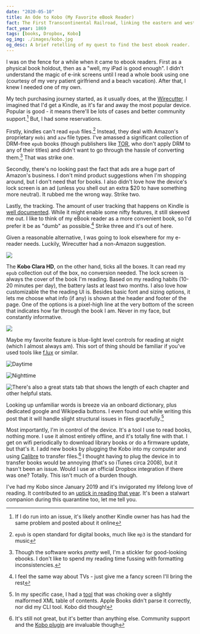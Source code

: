```yaml
---
date: "2020-05-10"
title: An Ode to Kobo (My Favorite eBook Reader)
fact: The First Transcontinental Railroad, linking the eastern and western United States, is completed at Promontory Summit, Utah with the golden spike.
fact_year: 1869
tags: [books, Dropbox, Kobo]
og_img: ./images/kobo.jpg
og_desc: A brief retelling of my quest to find the best ebook reader.
---
```


I was on the fence for a while when it came to ebook readers. First as a physical book holdout, then as a "well, my iPad is good enough". I didn't understand the magic of e-ink screens until I read a whole book using one (courtesy of my very patient girlfriend and a beach vacation). After that, I knew I needed one of my own.

My tech purchasing journey started, as it usually does, at the [Wirecutter](https://thewirecutter.com/reviews/amazon-kindle-is-the-best-ebook-reader/). I imagined that I'd get a Kindle, as it's far and away the most popular device. Popular is good - it means there'll be lots of cases and better community support.[^1] But, I had some reservations.

Firstly, kindles can't read `epub` files.[^2] Instead, they deal with Amazon's proprietary `mobi` and `azw` file types. I've amassed a significant collection of DRM-free `epub` books (though publishers like [TOR](https://www.tor.com/), who don't apply DRM to any of their titles) and didn't want to go through the hassle of converting them.[^3] That was strike one.

<!-- prettier-ignore -->
Secondly, there's no looking past the fact that ads are a huge part of Amazon's business. I don't mind product suggestions when I'm shopping around, but I don't need that for books. I also didn't love how the device's lock screen is an ad (unless you shell out an extra $20 to have something more neutral). It rubbed me the wrong way. Strike two.

Lastly, the tracking. The amount of user tracking that happens on Kindle is [well documented](https://www.theverge.com/2020/1/31/21117217/amazon-kindle-tracking-page-turn-taps-e-reader-privacy-policy-security-whispersync). While it might enable some nifty features, it still skeeved me out. I like to think of my eBook reader as a more convenient book, so I'd prefer it be as "dumb" as possible.[^4] Strike three and it's out of here.

Given a reasonable alternative, I was going to look elsewhere for my e-reader needs. Luckily, Wirecutter had a non-Amazon suggestion.

![](./images/kobo.jpg)

The **Kobo Clara HD**, on the other hand, ticks all the boxes. It can read my `epub` collection out of the box, no conversion needed. The lock screen is always the cover of the book I'm reading. Based on my reading habits (10-20 minutes per day), the battery lasts at least two months. I also love how customizable the the reading UI is. Besides basic font and sizing options, it lets me choose what info (if any) is shown at the header and footer of the page. One of the options is a pixel-high line at the very bottom of the screen that indicates how far through the book I am. Never in my face, but constantly informative.

![](./images/reading-bar.jpg)

Maybe my favorite feature is blue-light level controls for reading at night (which I almost always am). This sort of thing should be familiar if you've used tools like [f.lux](https://justgetflux.com/) or similar.

![Daytime](./images/daytime.jpg)

![Nighttime](./images/nighttime.jpg)

![There's also a great stats tab that shows the length of each chapter and other helpful stats.](./images/stats.jpg)

Looking up unfamiliar words is breeze via an onboard dictionary, plus dedicated google and Wikipedia buttons. I even found out while writing this post that it will handle slight structural issues in files gracefully.[^5]

Most importantly, I'm in control of the device. It's a tool I use to read books, nothing more. I use it almost entirely offline, and it's totally fine with that. I get on wifi periodically to download library books or do a firmware update, but that's it. I add new books by plugging the Kobo into my computer and using [Calibre](https://calibre-ebook.com/) to transfer files.[^6] I thought having to plug the device in to transfer books would be annoying (that's so iTunes circa 2008), but it hasn't been an issue. Would I use an official Dropbox integration if there was one? Totally. This isn't much of a burden though.

I've had my Kobo since January 2019 and it's invigorated my lifelong love of reading. It contributed to an [uptick in reading that year](/blog/post/my-favorite-media-of-the-year-2019-edition/#books). It's been a stalwart companion during this quarantine too, let me tell you.

[^1]: If I do run into an issue, it's likely another Kindle owner has has had the same problem and posted about it online
[^2]: `epub` is open standard for digital books, much like `mp3` is the standard for music
[^3]: Though the software works _pretty_ well, I'm a stickler for good-looking ebooks. I don't like to spend my reading time fussing with formatting inconsistencies.
[^4]: I feel the same way about TVs - just give me a fancy screen I'll bring the rest
[^5]: In my specific case, I had a [tool](https://github.com/xavdid/epub-wordcount) that was choking over a slightly malformed XML table of contents. Apple Books didn't parse it correctly, nor did my CLI tool. Kobo did though!
[^6]: It's still not great, but it's better than anything else. Community support and the [Kobo plugin](https://www.mobileread.com/forums/showthread.php?t=211135) are invaluable though
